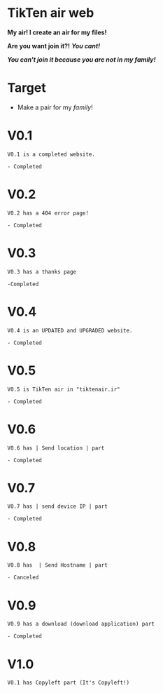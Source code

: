# TikTen air web
 **My air! I create an air for my files!**

 **Are you want join it?!** ***You cant!***

 ***You can't join it because you are not in my family!***

# Target
 - Make a pair for my *family*!

# V0.1
    V0.1 is a completed website. 

    - Completed
# V0.2
    V0.2 has a 404 error page!

    - Completed
# V0.3
    V0.3 has a thanks page

    -Completed
# V0.4
    V0.4 is an UPDATED and UPGRADED website.

    - Completed
# V0.5
    V0.5 is TikTen air in "tiktenair.ir"

    - Completed
# V0.6
    V0.6 has | Send location | part
    
    - Completed
# V0.7
    V0.7 has | send device IP | part
    
    - Completed
# V0.8
    V0.8 has  | Send Hostname | part

    - Canceled
# V0.9
    V0.9 has a download (download application) part

    - Completed
# V1.0
    V0.1 has Copyleft part (It's Copyleft!)
